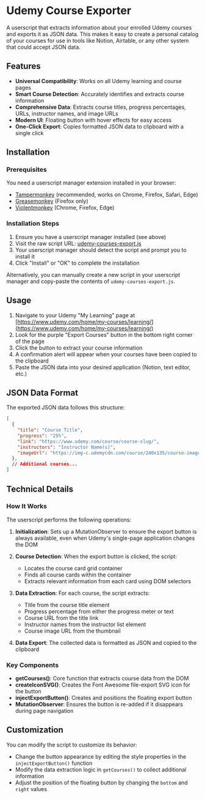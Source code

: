 # Udemy Course Exporter

A userscript that extracts information about your enrolled Udemy courses and exports it as JSON data. This makes it easy to create a personal catalog of your courses for use in tools like Notion, Airtable, or any other system that could accept JSON data.

## Features

- **Universal Compatibility**: Works on all Udemy learning and course pages
- **Smart Course Detection**: Accurately identifies and extracts course information
- **Comprehensive Data**: Extracts course titles, progress percentages, URLs, instructor names, and image URLs
- **Modern UI**: Floating button with hover effects for easy access
- **One-Click Export**: Copies formatted JSON data to clipboard with a single click

## Installation

### Prerequisites

You need a userscript manager extension installed in your browser:

- [Tampermonkey](https://www.tampermonkey.net/) (recommended, works on Chrome, Firefox, Safari, Edge)
- [Greasemonkey](https://addons.mozilla.org/en-US/firefox/addon/greasemonkey/) (Firefox only)
- [Violentmonkey](https://violentmonkey.github.io/) (Chrome, Firefox, Edge)

### Installation Steps

1. Ensure you have a userscript manager installed (see above)
2. Visit the raw script URL: [udemy-courses-export.js](https://github.com/bittricky/userscripts/raw/main/udemy-courses-export/udemy-courses-export.js)
3. Your userscript manager should detect the script and prompt you to install it
4. Click "Install" or "OK" to complete the installation

Alternatively, you can manually create a new script in your userscript manager and copy-paste the contents of `udemy-courses-export.js`.

## Usage

1. Navigate to your Udemy "My Learning" page at [https://www.udemy.com/home/my-courses/learning/](https://www.udemy.com/home/my-courses/learning/)
2. Look for the purple "Export Courses" button in the bottom right corner of the page
3. Click the button to extract your course information
4. A confirmation alert will appear when your courses have been copied to the clipboard
5. Paste the JSON data into your desired application (Notion, text editor, etc.)

## JSON Data Format

The exported JSON data follows this structure:

```json
[
  {
    "title": "Course Title",
    "progress": "25%",
    "link": "https://www.udemy.com/course/course-slug/",
    "instructors": "Instructor Name(s)",
    "imageUrl": "https://img-c.udemycdn.com/course/240x135/course-image.jpg"
  },
  // Additional courses...
]
```

## Technical Details

### How It Works

The userscript performs the following operations:

1. **Initialization**: Sets up a MutationObserver to ensure the export button is always available, even when Udemy's single-page application changes the DOM

2. **Course Detection**: When the export button is clicked, the script:
   - Locates the course card grid container
   - Finds all course cards within the container
   - Extracts relevant information from each card using DOM selectors

3. **Data Extraction**: For each course, the script extracts:
   - Title from the course title element
   - Progress percentage from either the progress meter or text
   - Course URL from the title link
   - Instructor names from the instructor list element
   - Course image URL from the thumbnail

4. **Data Export**: The collected data is formatted as JSON and copied to the clipboard

### Key Components

- **getCourses()**: Core function that extracts course data from the DOM
- **createIconSVG()**: Creates the Font Awesome file-export SVG icon for the button
- **injectExportButton()**: Creates and positions the floating export button
- **MutationObserver**: Ensures the button is re-added if it disappears during page navigation

## Customization

You can modify the script to customize its behavior:

- Change the button appearance by editing the style properties in the `injectExportButton()` function
- Modify the data extraction logic in `getCourses()` to collect additional information
- Adjust the position of the floating button by changing the `bottom` and `right` values
